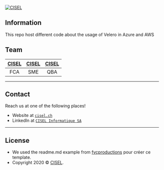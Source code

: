 <a href="https://www.cisel.ch/"><img src="https://www.cisel.ch/wp-content/uploads/2019/05/cisel_80.png" title="CISEL" alt="CISEL"></a>

<!-- [![CISEL](https://www.cisel.ch/)](https://www.cisel.ch/) -->

## Information
This repo host different code about the usage of Velero in Azure and AWS

## Team

| <a href="https://www.cisel.ch" target="_blank">**CISEL**</a> | <a href="https://www.cisel.ch" target="_blank">**CISEL**</a> | <a href="https://www.cisel.ch" target="_blank">**CISEL**</a> |
| :---: |:---:| :---:|
| FCA | SME | QBA |

---

## Contact

Reach us at one of the following places!

- Website at <a href="https://www.cisel.ch" target="_blank">`cisel.ch`</a>
- LinkedIn at <a href="https://www.linkedin.com/company/cisel-informatique-sa/" target="_blank">`CISEL Informatique SA`</a>

---

## License
- We used the readme.md example from  <a href="https://gist.github.com/fvcproductions/1bfc2d4aecb01a834b46" target="_blank">fvcproductions</a> pour créer ce template.
- Copyright 2020 © <a href="https://www.cisel.ch" target="_blank">CISEL</a>.
